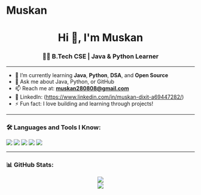 # Muskan
<h1 align="center">Hi 👋, I'm Muskan</h1>
<h3 align="center">👩‍💻 B.Tech CSE | Java & Python Learner </h3>

---

- 🌱 I’m currently learning **Java**, **Python**, **DSA**, and **Open Source**
- 💬 Ask me about Java, Python, or GitHub
- 📫 Reach me at: **muskan280808@gmail.com**
- 🔗 LinkedIn: (https://www.linkedin.com/in/muskan-dixit-a69447282/) <!-- Replace with your actual link -->
- ⚡ Fun fact: I love building and learning through projects!

---

### 🛠️ Languages and Tools I Know:
<p>
  <img src="https://img.shields.io/badge/Java-orange?style=for-the-badge&logo=java" />
  <img src="https://img.shields.io/badge/Python-blue?style=for-the-badge&logo=python" />
  <img src="https://img.shields.io/badge/Git-black?style=for-the-badge&logo=git" />
  <img src="https://img.shields.io/badge/GitHub-black?style=for-the-badge&logo=github" />
  <img src="https://img.shields.io/badge/HTML-red?style=for-the-badge&logo=html5" />
</p>

---

### 📊 GitHub Stats:
<p align="center">
  <img src="https://github-readme-stats.vercel.app/api?username=muskan&show_icons=true&theme=default" />
  <br/>
  <img src="https://github-readme-streak-stats.herokuapp.com/?user=muskan" />
</p>

